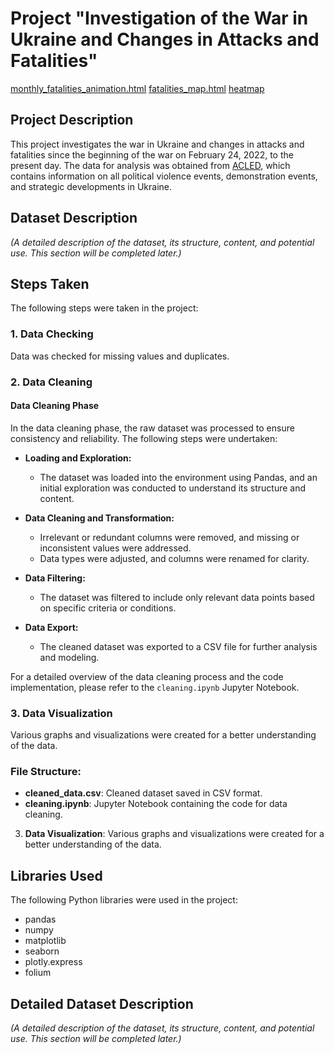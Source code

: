 # Project "Investigation of the War in Ukraine and Changes in Attacks and Fatalities"

[monthly_fatalities_animation.html](https://annashliapkina.github.io/Ukraine_under_attack/charts/monthly_fatalities_animation.html)
[fatalities_map.html](https://annashliapkina.github.io/Ukraine_under_attack/charts/fatalities_map.html)
[heatmap](https://annashliapkina.github.io/Ukraine_under_attack/charts/heatmap.html)

## Project Description

This project investigates the war in Ukraine and changes in attacks and fatalities since the beginning of the war on February 24, 2022, to the present day. The data for analysis was obtained from [ACLED](https://acleddata.com), which contains information on all political violence events, demonstration events, and strategic developments in Ukraine.

## Dataset Description

_(A detailed description of the dataset, its structure, content, and potential use. This section will be completed later.)_

## Steps Taken

The following steps were taken in the project:

### 1. Data Checking

Data was checked for missing values and duplicates.

### 2. Data Cleaning

#### Data Cleaning Phase

In the data cleaning phase, the raw dataset was processed to ensure consistency and reliability. The following steps were undertaken:

- **Loading and Exploration:**

  - The dataset was loaded into the environment using Pandas, and an initial exploration was conducted to understand its structure and content.

- **Data Cleaning and Transformation:**

  - Irrelevant or redundant columns were removed, and missing or inconsistent values were addressed.
  - Data types were adjusted, and columns were renamed for clarity.

- **Data Filtering:**

  - The dataset was filtered to include only relevant data points based on specific criteria or conditions.

- **Data Export:**
  - The cleaned dataset was exported to a CSV file for further analysis and modeling.

For a detailed overview of the data cleaning process and the code implementation, please refer to the `cleaning.ipynb` Jupyter Notebook.

### 3. Data Visualization

Various graphs and visualizations were created for a better understanding of the data.

### File Structure:

- **cleaned_data.csv**: Cleaned dataset saved in CSV format.
- **cleaning.ipynb**: Jupyter Notebook containing the code for data cleaning.

3. **Data Visualization**: Various graphs and visualizations were created for a better understanding of the data.

## Libraries Used

The following Python libraries were used in the project:

- pandas
- numpy
- matplotlib
- seaborn
- plotly.express
- folium

## Detailed Dataset Description

_(A detailed description of the dataset, its structure, content, and potential use. This section will be completed later.)_
